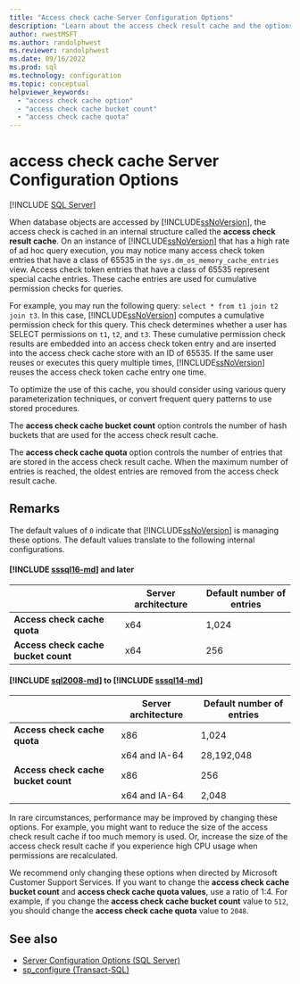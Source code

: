 ```yaml
---
title: "Access check cache Server Configuration Options"
description: "Learn about the access check result cache and the options that control the cache's behavior. See when to change these options in SQL Server."
author: rwestMSFT
ms.author: randolphwest
ms.reviewer: randolphwest
ms.date: 09/16/2022
ms.prod: sql
ms.technology: configuration
ms.topic: conceptual
helpviewer_keywords:
  - "access check cache option"
  - "access check cache bucket count"
  - "access check cache quota"
---
```

# access check cache Server Configuration Options

[!INCLUDE [SQL Server](../../includes/applies-to-version/sqlserver.md)]

When database objects are accessed by [!INCLUDE[ssNoVersion](../../includes/ssnoversion-md.md)], the access check is cached in an internal structure called the **access check result cache**. On an instance of [!INCLUDE[ssNoVersion](../../includes/ssnoversion-md.md)] that has a high rate of ad hoc query execution, you may notice many access check token entries that have a class of 65535 in the `sys.dm_os_memory_cache_entries` view. Access check token entries that have a class of 65535 represent special cache entries. These cache entries are used for cumulative permission checks for queries.

For example, you may run the following query: `select * from t1 join t2 join t3`. In this case, [!INCLUDE[ssNoVersion](../../includes/ssnoversion-md.md)] computes a cumulative permission check for this query. This check determines whether a user has SELECT permissions on `t1`, `t2`, and `t3`. These cumulative permission check results are embedded into an access check token entry and are inserted into the access check cache store with an ID of 65535. If the same user reuses or executes this query multiple times, [!INCLUDE[ssNoVersion](../../includes/ssnoversion-md.md)] reuses the access check token cache entry one time.

To optimize the use of this cache, you should consider using various query parameterization techniques, or convert frequent query patterns to use stored procedures.

The **access check cache bucket count** option controls the number of hash buckets that are used for the access check result cache.

The **access check cache quota** option controls the number of entries that are stored in the access check result cache. When the maximum number of entries is reached, the oldest entries are removed from the access check result cache.

## Remarks

The default values of `0` indicate that [!INCLUDE[ssNoVersion](../../includes/ssnoversion-md.md)] is managing these options. The default values translate to the following internal configurations.

#### [!INCLUDE [sssql16-md](../../includes/sssql16-md.md)] and later

| |Server architecture|Default number of entries|
|---|---|---|
|**Access check cache quota**|x64|1,024|
|**Access check cache bucket count**|x64|256|

#### [!INCLUDE [sql2008-md](../../includes/sql2008-md.md)] to [!INCLUDE [sssql14-md](../../includes/sssql14-md.md)]

| &nbsp; |Server architecture|Default number of entries|
|---|---|---|
|**Access check cache quota**|x86|1,024|
| |x64 and IA-64|28,192,048|
|**Access check cache bucket count**|x86|256|
| |x64 and IA-64|2,048|

In rare circumstances, performance may be improved by changing these options. For example, you might want to reduce the size of the access check result cache if too much memory is used. Or, increase the size of the access check result cache if you experience high CPU usage when permissions are recalculated.

We recommend only changing these options when directed by Microsoft Customer Support Services. If you want to change the **access check cache bucket count** and **access check cache quota values**, use a ratio of 1:4. For example, if you change the **access check cache bucket count** value to `512`, you should change the **access check cache quota** value to `2048`.

## See also

- [Server Configuration Options (SQL Server)](../../database-engine/configure-windows/server-configuration-options-sql-server.md)
- [sp_configure (Transact-SQL)](../../relational-databases/system-stored-procedures/sp-configure-transact-sql.md)

